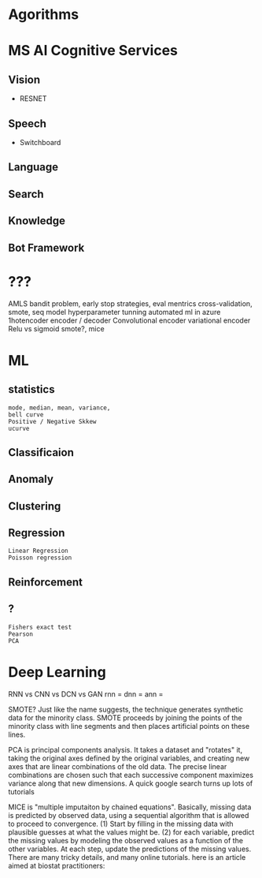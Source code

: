 # Agorithms

# MS AI Cognitive Services
## Vision
- RESNET
## Speech
- Switchboard
## Language
## Search
## Knowledge
## Bot Framework

# ???
AMLS
bandit problem, early stop strategies, eval mentrics
cross-validation, smote, seq model
hyperparameter tunning
automated ml in azure
1hotencoder
encoder / decoder
Convolutional encoder
variational encoder
Relu vs sigmoid 
smote?,
 mice


# ML
## statistics
    mode, median, mean, variance,
    bell curve
    Positive / Negative Skkew
    ucurve
## Classificaion
## Anomaly
## Clustering
## Regression
    Linear Regression
    Poisson regression
## Reinforcement
## ?
    Fishers exact test
    Pearson
    PCA

# Deep Learning
RNN vs CNN vs DCN vs GAN
rnn =
dnn =
ann =

SMOTE? Just like the name suggests, the technique generates synthetic data for the minority class. SMOTE proceeds by joining the points of the minority class with line segments and then places artificial points on these lines.

PCA is principal components analysis. It takes a dataset and "rotates" it, taking the original axes defined by the original variables, and creating new axes that are linear combinations of the old data. The precise linear combinations are chosen such that each successive component maximizes variance along that new dimensions. A quick google search turns up lots of tutorials

MICE is "multiple imputaiton by chained equations". Basically, missing data is predicted by observed data, using a sequential algorithm that is allowed to proceed to convergence. (1) Start by filling in the missing data with plausible guesses at what the values might be. (2) for each variable, predict the missing values by modeling the observed values as a function of the other variables. At each step, update the predictions of the missing values. There are many tricky details, and many online tutorials. here is an article aimed at biostat practitioners:
